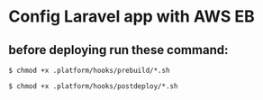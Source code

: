 # Config Laravel app with AWS EB

## before deploying run these command:

```
$ chmod +x .platform/hooks/prebuild/*.sh

$ chmod +x .platform/hooks/postdeploy/*.sh
```
